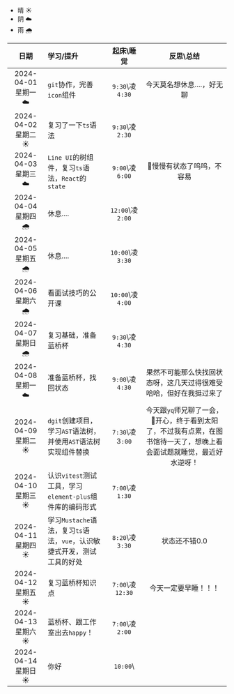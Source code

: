 - 晴 ☀️
- 阴 ☁️
- 雨 🌧️

|        日期         | 学习/提升                                                    |    起床\睡觉     |                          反思\总结                           |
| :-----------------: | :----------------------------------------------------------- | :--------------: | :----------------------------------------------------------: |
| 2024-04-01 星期一 ☁️ | `git`协作，完善`icon`组件                                    | `9:30`\凌`4:30`  |                  今天莫名想休息....，好无聊                  |
| 2024-04-02 星期二 ☀️ | 复习了一下`ts`语法                                           | `9:30`\凌`2:30`  |                                                              |
| 2024-04-03 星期三 ☁️ | `Line UI`的树组件，复习`ts`语法，`React`的`state`            | `9:00`\凌`6:00`  |                  🎈慢慢有状态了呜呜，不容易                   |
| 2024-04-04 星期四 🌧️ | 休息....                                                     | `12:00`\凌`2:00` |                                                              |
| 2024-04-05 星期五 🌧️ | 休息....                                                     | `10:00`\凌`3:30` |                                                              |
| 2024-04-06 星期六 🌧️ | 看面试技巧的公开课                                           | `10:00`\凌`4:00` |                                                              |
| 2024-04-07 星期日 🌧️ | 复习基础，准备蓝桥杯                                         | `9:30`\凌`4:30`  |                                                              |
| 2024-04-08 星期一 ☁️ | 准备蓝桥杯，找回状态                                         | `9:00`\凌`4:30`  | 果然不可能那么快找回状态呀，这几天过得很难受哈哈，但好在我挺过来了 |
| 2024-04-09 星期二 ☀️ | `dgit`创建项目，学习`AST`语法树，并使用`AST`语法树实现组件替换 | `7:30`\凌3`:00`  | 今天跟`yq`师兄聊了一会，🎈开心，终于看到太阳了，不过我有点累，在图书馆待一天了，想晚上看会面试题就睡觉，最近好水逆呀！ |
| 2024-04-10 星期三 ☀️ | 认识`vitest`测试工具，学习`element-plus`组件库的编码形式     | `7:00`\凌`1:30`  |                                                              |
| 2024-04-11 星期四 ☀️ | 学习`Mustache`语法，复习`ts`语法，`vue`，认识敏捷式开发，测试工具的好处 | `8:20`\凌`3:30`  |                        状态还不错0.0                         |
| 2024-04-12 星期五 ☀️ | 复习蓝桥杯知识点                                             | `7:00`\凌`12:30` |                     今天一定要早睡！！！                     |
| 2024-04-13 星期六 ☀️ | 蓝桥杯、跟工作室出去`happy`！                                | `7:00`\凌`2:00`  |                                                              |
| 2024-04-14 星期日 ☀️ | 你好                                                         |     `10:00`\     |                                                              |

